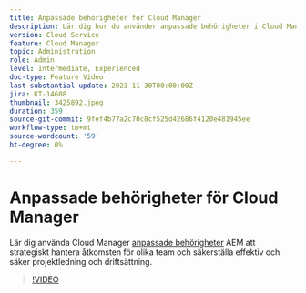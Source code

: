 ```yaml
---
title: Anpassade behörigheter för Cloud Manager
description: Lär dig hur du använder anpassade behörigheter i Cloud Manager i AEM för att strategiskt hantera åtkomsten för olika team och säkerställa effektiv och säker projekthantering och driftsättning.
version: Cloud Service
feature: Cloud Manager
topic: Administration
role: Admin
level: Intermediate, Experienced
doc-type: Feature Video
last-substantial-update: 2023-11-30T00:00:00Z
jira: KT-14608
thumbnail: 3425892.jpeg
duration: 359
source-git-commit: 9fef4b77a2c70c8cf525d42686f4120e481945ee
workflow-type: tm+mt
source-wordcount: '59'
ht-degree: 0%

---
```



# Anpassade behörigheter för Cloud Manager

Lär dig använda Cloud Manager [anpassade behörigheter](https://experienceleague.adobe.com/docs/experience-manager-cloud-manager/content/requirements/custom-permissions.html) AEM att strategiskt hantera åtkomsten för olika team och säkerställa effektiv och säker projektledning och driftsättning.

>[!VIDEO](https://video.tv.adobe.com/v/3425892/?learn=on)
